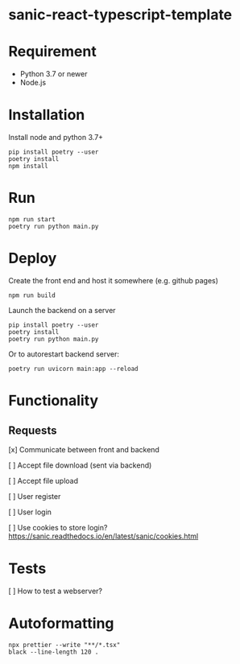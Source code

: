 # sanic-react-typescript-template

# Requirement

- Python 3.7 or newer 
- Node.js

# Installation

Install node and python 3.7+
```
pip install poetry --user
poetry install
npm install
```

# Run

```
npm run start
poetry run python main.py
```

# Deploy

Create the front end and host it somewhere (e.g. github pages)
```
npm run build
```

Launch the backend on a server
```
pip install poetry --user
poetry install
poetry run python main.py
```
Or to autorestart backend server:
```
poetry run uvicorn main:app --reload
```


# Functionality

## Requests

[x] Communicate between front and backend

[ ] Accept file download (sent via backend)

[ ] Accept file upload

[ ] User register

[ ] User login

[ ] Use cookies to store login? https://sanic.readthedocs.io/en/latest/sanic/cookies.html

# Tests

[ ] How to test a webserver?

# Autoformatting

```
npx prettier --write "**/*.tsx"
black --line-length 120 .
```


